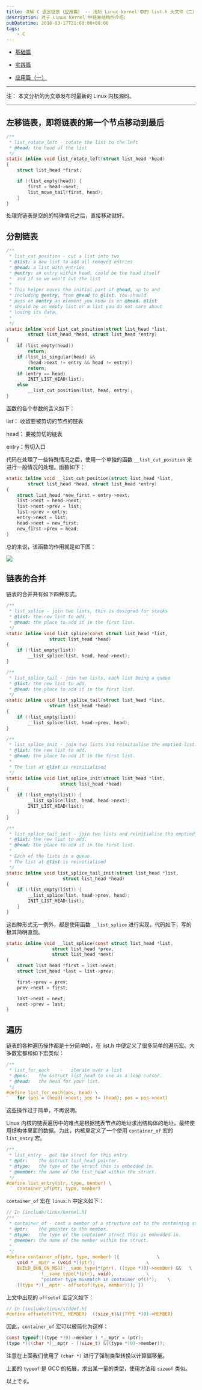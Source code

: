 ```yaml
---
title: 详解 C 语言链表（应用篇） -- 浅析 Linux kernel 中的 list.h 头文件（二）
description: 对于 Linux Kernel 中链表结构的介绍。
pubDatetime: 2018-03-17T21:00:00+08:00
tags:
    - C
---
```


- [基础篇](https://kuso-kodo.github.io/2018/03/14/Linked-List-Basic/)

- [实践篇](https://kuso-kodo.github.io/2018/03/16/Linked-List-Midlevel/)

- [应用篇（一）](https://kuso-kodo.github.io/2018/03/17/Linked-List-Advanced-1/)


-----------------

注： 本文分析的为文章发布时最新的 Linux 内核源码。

-----------------

<!--more-->

## 左移链表，即将链表的第一个节点移动到最后

```c
/**
 * list_rotate_left - rotate the list to the left
 * @head: the head of the list
 */
static inline void list_rotate_left(struct list_head *head)
{
	struct list_head *first;

	if (!list_empty(head)) {
		first = head->next;
		list_move_tail(first, head);
	}
}
```

处理完链表是空的的特殊情况之后，直接移动就好。

## 分割链表

```c
/**
 * list_cut_position - cut a list into two
 * @list: a new list to add all removed entries
 * @head: a list with entries
 * @entry: an entry within head, could be the head itself
 *	and if so we won't cut the list
 *
 * This helper moves the initial part of @head, up to and
 * including @entry, from @head to @list. You should
 * pass on @entry an element you know is on @head. @list
 * should be an empty list or a list you do not care about
 * losing its data.
 *
 */
static inline void list_cut_position(struct list_head *list,
		struct list_head *head, struct list_head *entry)
{
	if (list_empty(head))
		return;
	if (list_is_singular(head) &&
		(head->next != entry && head != entry))
		return;
	if (entry == head)
		INIT_LIST_HEAD(list);
	else
		__list_cut_position(list, head, entry);
}
```

函数的各个参数的含义如下：

list： 收留要被剪切的节点的链表

head： 要被剪切的链表

entry：剪切入口

代码在处理了一些特殊情况之后，使用一个单独的函数 `__list_cut_position` 来进行一般情况的处理。函数如下：

```c
static inline void __list_cut_position(struct list_head *list,
		struct list_head *head, struct list_head *entry)
{
	struct list_head *new_first = entry->next;
	list->next = head->next;
	list->next->prev = list;
	list->prev = entry;
	entry->next = list;
	head->next = new_first;
	new_first->prev = head;
}
```

总的来说，该函数的作用就是如下图：

![](https://coding.net/u/name1e5s/p/pic/git/raw/master/IMG_20180317_144320.jpg)

## 链表的合并

链表的合并共有如下四种形式。

```c
/**
 * list_splice - join two lists, this is designed for stacks
 * @list: the new list to add.
 * @head: the place to add it in the first list.
 */
static inline void list_splice(const struct list_head *list,
				struct list_head *head)
{
	if (!list_empty(list))
		__list_splice(list, head, head->next);
}

/**
 * list_splice_tail - join two lists, each list being a queue
 * @list: the new list to add.
 * @head: the place to add it in the first list.
 */
static inline void list_splice_tail(struct list_head *list,
				struct list_head *head)
{
	if (!list_empty(list))
		__list_splice(list, head->prev, head);
}

/**
 * list_splice_init - join two lists and reinitialise the emptied list.
 * @list: the new list to add.
 * @head: the place to add it in the first list.
 *
 * The list at @list is reinitialised
 */
static inline void list_splice_init(struct list_head *list,
				    struct list_head *head)
{
	if (!list_empty(list)) {
		__list_splice(list, head, head->next);
		INIT_LIST_HEAD(list);
	}
}

/**
 * list_splice_tail_init - join two lists and reinitialise the emptied list
 * @list: the new list to add.
 * @head: the place to add it in the first list.
 *
 * Each of the lists is a queue.
 * The list at @list is reinitialised
 */
static inline void list_splice_tail_init(struct list_head *list,
					 struct list_head *head)
{
	if (!list_empty(list)) {
		__list_splice(list, head->prev, head);
		INIT_LIST_HEAD(list);
	}
}
```

这四种形式无一例外，都是使用函数 `__list_splice` 进行实现，代码如下，写的极其简明直观。

```c
static inline void __list_splice(const struct list_head *list,
				 struct list_head *prev,
				 struct list_head *next)
{
	struct list_head *first = list->next;
	struct list_head *last = list->prev;

	first->prev = prev;
	prev->next = first;

	last->next = next;
	next->prev = last;
}
```

## 遍历

链表的各种遍历操作都是十分简单的，在 list.h 中便定义了很多简单的遍历宏。大多数宏都和如下宏类似：

```c
/**
 * list_for_each	-	iterate over a list
 * @pos:	the &struct list_head to use as a loop cursor.
 * @head:	the head for your list.
 */
#define list_for_each(pos, head) \
	for (pos = (head)->next; pos != (head); pos = pos->next)
```

这些操作过于简单，不再说明。

Linux 内核的链表遍历中的难点是根据链表节点的地址求出结构体的地址，最终使用结构体里面的数据。为此，内核里定义了一个使用 `container_of` 宏的 `list_entry` 宏。

```c
/**
 * list_entry - get the struct for this entry
 * @ptr:	the &struct list_head pointer.
 * @type:	the type of the struct this is embedded in.
 * @member:	the name of the list_head within the struct.
 */
#define list_entry(ptr, type, member) \
	container_of(ptr, type, member)
```

`container_of` 宏在 `linux.h` 中定义如下：

```c
// In [include/linux/kernel.h]
/**
 * container_of - cast a member of a structure out to the containing structure
 * @ptr:	the pointer to the member.
 * @type:	the type of the container struct this is embedded in.
 * @member:	the name of the member within the struct.
 *
 */
#define container_of(ptr, type, member) ({				\
	void *__mptr = (void *)(ptr);					\
	BUILD_BUG_ON_MSG(!__same_type(*(ptr), ((type *)0)->member) &&	\
			 !__same_type(*(ptr), void),			\
			 "pointer type mismatch in container_of()");	\
	((type *)(__mptr - offsetof(type, member))); })
```

上文中出现的 `offsetof` 宏定义如下：

```c
// In [include/linux/stddef.h]
#define offsetof(TYPE, MEMBER)	((size_t)&((TYPE *)0)->MEMBER)
```

因此，`container_of` 宏可以被简化为这样：

```c
const typeof(((type *)0)->member ) *__mptr = (ptr);
(type *)((char *)__mptr - ((size_t) &((type *)0)->member));
```

注意在上面我们使用了 `(char *)` 进行了强制类型转换以计算偏移量。

上面的 `typeof` 是 GCC 的拓展，求出某一量的类型，使用方法和 `sizeof` 类似。

以上です。